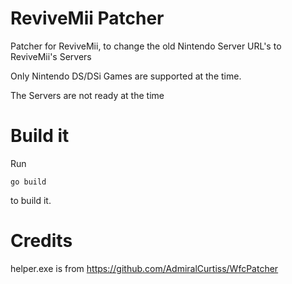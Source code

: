 # ReviveMii Patcher

Patcher for ReviveMii, to change the old Nintendo Server URL's to ReviveMii's Servers

Only Nintendo DS/DSi Games are supported at the time.

The Servers are not ready at the time

# Build it

Run
```
go build
```
to build it.

# Credits

helper.exe is from https://github.com/AdmiralCurtiss/WfcPatcher

